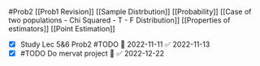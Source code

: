#Prob2 
 [[Prob1 Revision]]
 [[Sample Distrbution]]
 [[Probability]]
 [[Case of two populations - Chi Squared - T - F Distribution]]
[[Properties of estimators]]
[[Point Estimation]]
- [x] Study Lec 5&6 Prob2 #TODO 📅 2022-11-11 ✅ 2022-11-13
- [x] #TODO Do mervat project 🔽 ✅ 2022-12-22